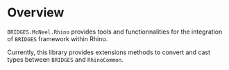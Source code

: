 # Overview

`BRIDGES.McNeel.Rhino` provides tools and functionnalities for the integration of `BRIDGES` framework within Rhino. 

Currently, this library provides extensions methods to convert and cast types between `BRIDGES` and `RhinoCommon`. 